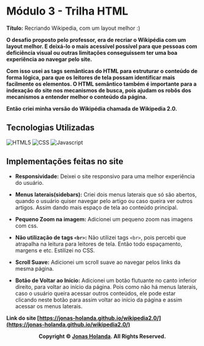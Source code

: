 # Módulo 3 - Trilha HTML

**Título:** Recriando Wikipedia, com um layout melhor :)

**O desafio proposto pelo professor, era de recriar o Wikipédia com um layout melhor. E deixá-lo o mais acessível possível para que pessoas com deficiência visual ou outras limitações conseguissem ter uma boa experiência ao navegar pelo site.**

**Com isso usei as tags semânticas do HTML para estruturar o conteúdo de forma lógica, para que os leitores de tela possam identificar mais facilmente os elementos. O HTML semântico também é importante para a indexação do site nos mecanismos de busca, pois ajudam os robôs dos mecanismos a entender melhor o conteúdo da página.**

**Então criei minha versão do Wikipédia chamada de Wikipedia 2.0.**
## Tecnologias Utilizadas
 ![HTML5](https://img.shields.io/badge/html5-%23E34F26.svg?style=for-the-badge&logo=html5&logoColor=white) ![CSS](https://img.shields.io/badge/CSS3-1572B6?style=for-the-badge&logo=css3&logoColor=white) ![Javascript](https://img.shields.io/badge/JavaScript-323330?style=for-the-badge&logo=javascript&logoColor=F7DF1E)

## Implementações feitas no site
- **Responsividade:** Deixei o site responsivo para uma melhor experiência do usuário.

- **Menus laterais(sidebars):** Criei dois menus laterais que só são abertos, quando o usuário quiser navegar pelo artigo ou caso queira ver outros artigos. Assim dando mais espaço de tela ao conteúdo principal.

- **Pequeno Zoom na imagem:** Adicionei um pequeno zoom nas imagens com css.

- **Não utilização de tags `<br>`:** Não utilizei tags `<br>`, pois percebi que atrapalha na leitura para leitores de tela. Então todo espaçamento, margens e etc. Estilizei no CSS.

- **Scroll Suave:** Adicionei um scroll suave ao navegar pelos links da mesma página.

- **Botão de Voltar ao Início:** Adicionei um botão flutuante no canto inferior direito, para voltar ao início da página. Pois como não há menus laterais, caso o usuário queira acessar outros conteúdos, ele pode estar clicando neste botão para assim voltar ao início da página e assim acessar os menus laterais.

**Link do site [https://jonas-holanda.github.io/wikipedia2.0/](https://jonas-holanda.github.io/wikipedia2.0/)**

<p align="center">
    <strong>Copyright © <a href="https://github.com/jonas-holanda" target="_blank">Jonas Holanda</a>. All Rights Reserved.</strong>
</p>



